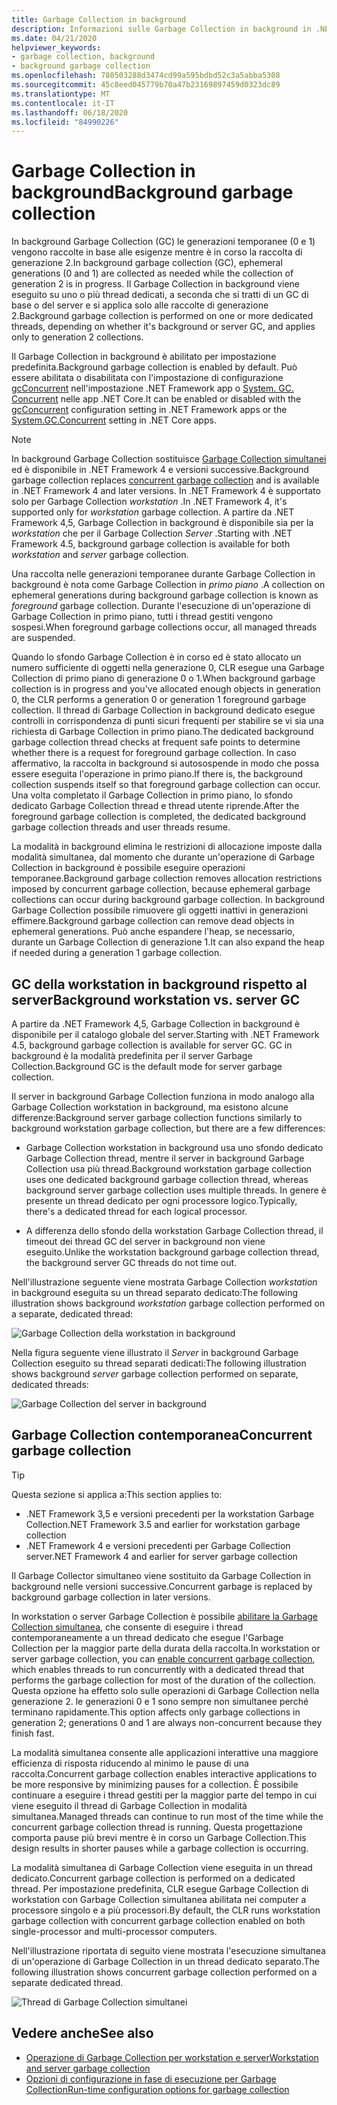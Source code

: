 ```yaml
---
title: Garbage Collection in background
description: Informazioni sulle Garbage Collection in background in .NET e su come si differenziano in workstation e Garbage Collection server.
ms.date: 04/21/2020
helpviewer_keywords:
- garbage collection, background
- background garbage collection
ms.openlocfilehash: 780503288d3474cd99a595bdbd52c3a5abba5308
ms.sourcegitcommit: 45c8eed045779b70a47b23169897459d0323dc89
ms.translationtype: MT
ms.contentlocale: it-IT
ms.lasthandoff: 06/18/2020
ms.locfileid: "84990226"
---
```

# <a name="background-garbage-collection"></a><span data-ttu-id="35e98-103">Garbage Collection in background</span><span class="sxs-lookup"><span data-stu-id="35e98-103">Background garbage collection</span></span>

<span data-ttu-id="35e98-104">In background Garbage Collection (GC) le generazioni temporanee (0 e 1) vengono raccolte in base alle esigenze mentre è in corso la raccolta di generazione 2.</span><span class="sxs-lookup"><span data-stu-id="35e98-104">In background garbage collection (GC), ephemeral generations (0 and 1) are collected as needed while the collection of generation 2 is in progress.</span></span> <span data-ttu-id="35e98-105">Il Garbage Collection in background viene eseguito su uno o più thread dedicati, a seconda che si tratti di un GC di base o del server e si applica solo alle raccolte di generazione 2.</span><span class="sxs-lookup"><span data-stu-id="35e98-105">Background garbage collection is performed on one or more dedicated threads, depending on whether it's background or server GC, and applies only to generation 2 collections.</span></span>

<span data-ttu-id="35e98-106">Il Garbage Collection in background è abilitato per impostazione predefinita.</span><span class="sxs-lookup"><span data-stu-id="35e98-106">Background garbage collection is enabled by default.</span></span> <span data-ttu-id="35e98-107">Può essere abilitata o disabilitata con l'impostazione di configurazione [gcConcurrent](../../framework/configure-apps/file-schema/runtime/gcconcurrent-element.md) nell'impostazione .NET Framework app o [System. GC. Concurrent](../../core/run-time-config/garbage-collector.md#systemgcconcurrentcomplus_gcconcurrent) nelle app .NET Core.</span><span class="sxs-lookup"><span data-stu-id="35e98-107">It can be enabled or disabled with the [gcConcurrent](../../framework/configure-apps/file-schema/runtime/gcconcurrent-element.md) configuration setting in .NET Framework apps or the [System.GC.Concurrent](../../core/run-time-config/garbage-collector.md#systemgcconcurrentcomplus_gcconcurrent) setting in .NET Core apps.</span></span>

> [!NOTE]
> <span data-ttu-id="35e98-108">In background Garbage Collection sostituisce [Garbage Collection simultanei](#concurrent-garbage-collection) ed è disponibile in .NET Framework 4 e versioni successive.</span><span class="sxs-lookup"><span data-stu-id="35e98-108">Background garbage collection replaces [concurrent garbage collection](#concurrent-garbage-collection) and is available in .NET Framework 4 and later versions.</span></span> <span data-ttu-id="35e98-109">In .NET Framework 4 è supportato solo per Garbage Collection *workstation* .</span><span class="sxs-lookup"><span data-stu-id="35e98-109">In .NET Framework 4, it's supported only for *workstation* garbage collection.</span></span> <span data-ttu-id="35e98-110">A partire da .NET Framework 4,5, Garbage Collection in background è disponibile sia per la *workstation* che per il Garbage Collection *Server* .</span><span class="sxs-lookup"><span data-stu-id="35e98-110">Starting with .NET Framework 4.5, background garbage collection is available for both *workstation* and *server* garbage collection.</span></span>

<span data-ttu-id="35e98-111">Una raccolta nelle generazioni temporanee durante Garbage Collection in background è nota come Garbage Collection in *primo piano* .</span><span class="sxs-lookup"><span data-stu-id="35e98-111">A collection on ephemeral generations during background garbage collection is known as *foreground* garbage collection.</span></span> <span data-ttu-id="35e98-112">Durante l'esecuzione di un'operazione di Garbage Collection in primo piano, tutti i thread gestiti vengono sospesi.</span><span class="sxs-lookup"><span data-stu-id="35e98-112">When foreground garbage collections occur, all managed threads are suspended.</span></span>

<span data-ttu-id="35e98-113">Quando lo sfondo Garbage Collection è in corso ed è stato allocato un numero sufficiente di oggetti nella generazione 0, CLR esegue una Garbage Collection di primo piano di generazione 0 o 1.</span><span class="sxs-lookup"><span data-stu-id="35e98-113">When background garbage collection is in progress and you've allocated enough objects in generation 0, the CLR performs a generation 0 or generation 1 foreground garbage collection.</span></span> <span data-ttu-id="35e98-114">Il thread di Garbage Collection in background dedicato esegue controlli in corrispondenza di punti sicuri frequenti per stabilire se vi sia una richiesta di Garbage Collection in primo piano.</span><span class="sxs-lookup"><span data-stu-id="35e98-114">The dedicated background garbage collection thread checks at frequent safe points to determine whether there is a request for foreground garbage collection.</span></span> <span data-ttu-id="35e98-115">In caso affermativo, la raccolta in background si autosospende in modo che possa essere eseguita l'operazione in primo piano.</span><span class="sxs-lookup"><span data-stu-id="35e98-115">If there is, the background collection suspends itself so that foreground garbage collection can occur.</span></span> <span data-ttu-id="35e98-116">Una volta completato il Garbage Collection in primo piano, lo sfondo dedicato Garbage Collection thread e thread utente riprende.</span><span class="sxs-lookup"><span data-stu-id="35e98-116">After the foreground garbage collection is completed, the dedicated background garbage collection threads and user threads resume.</span></span>

<span data-ttu-id="35e98-117">La modalità in background elimina le restrizioni di allocazione imposte dalla modalità simultanea, dal momento che durante un'operazione di Garbage Collection in background è possibile eseguire operazioni temporanee.</span><span class="sxs-lookup"><span data-stu-id="35e98-117">Background garbage collection removes allocation restrictions imposed by concurrent garbage collection, because ephemeral garbage collections can occur during background garbage collection.</span></span> <span data-ttu-id="35e98-118">In background Garbage Collection possibile rimuovere gli oggetti inattivi in generazioni effimere.</span><span class="sxs-lookup"><span data-stu-id="35e98-118">Background garbage collection can remove dead objects in ephemeral generations.</span></span> <span data-ttu-id="35e98-119">Può anche espandere l'heap, se necessario, durante un Garbage Collection di generazione 1.</span><span class="sxs-lookup"><span data-stu-id="35e98-119">It can also expand the heap if needed during a generation 1 garbage collection.</span></span>

## <a name="background-workstation-vs-server-gc"></a><span data-ttu-id="35e98-120">GC della workstation in background rispetto al server</span><span class="sxs-lookup"><span data-stu-id="35e98-120">Background workstation vs. server GC</span></span>

<span data-ttu-id="35e98-121">A partire da .NET Framework 4,5, Garbage Collection in background è disponibile per il catalogo globale del server.</span><span class="sxs-lookup"><span data-stu-id="35e98-121">Starting with .NET Framework 4.5, background garbage collection is available for server GC.</span></span> <span data-ttu-id="35e98-122">GC in background è la modalità predefinita per il server Garbage Collection.</span><span class="sxs-lookup"><span data-stu-id="35e98-122">Background GC is the default mode for server garbage collection.</span></span>

<span data-ttu-id="35e98-123">Il server in background Garbage Collection funziona in modo analogo alla Garbage Collection workstation in background, ma esistono alcune differenze:</span><span class="sxs-lookup"><span data-stu-id="35e98-123">Background server garbage collection functions similarly to background workstation garbage collection, but there are a few differences:</span></span>

- <span data-ttu-id="35e98-124">Garbage Collection workstation in background usa uno sfondo dedicato Garbage Collection thread, mentre il server in background Garbage Collection usa più thread.</span><span class="sxs-lookup"><span data-stu-id="35e98-124">Background workstation garbage collection uses one dedicated background garbage collection thread, whereas background server garbage collection uses multiple threads.</span></span> <span data-ttu-id="35e98-125">In genere è presente un thread dedicato per ogni processore logico.</span><span class="sxs-lookup"><span data-stu-id="35e98-125">Typically, there's a dedicated thread for each logical processor.</span></span>

- <span data-ttu-id="35e98-126">A differenza dello sfondo della workstation Garbage Collection thread, il timeout dei thread GC del server in background non viene eseguito.</span><span class="sxs-lookup"><span data-stu-id="35e98-126">Unlike the workstation background garbage collection thread, the background server GC threads do not time out.</span></span>

<span data-ttu-id="35e98-127">Nell'illustrazione seguente viene mostrata Garbage Collection *workstation* in background eseguita su un thread separato dedicato:</span><span class="sxs-lookup"><span data-stu-id="35e98-127">The following illustration shows background *workstation* garbage collection performed on a separate, dedicated thread:</span></span>

![Garbage Collection della workstation in background](media/fundamentals/background-workstation-garbage-collection.png)

<span data-ttu-id="35e98-129">Nella figura seguente viene illustrato il *Server* in background Garbage Collection eseguito su thread separati dedicati:</span><span class="sxs-lookup"><span data-stu-id="35e98-129">The following illustration shows background *server* garbage collection performed on separate, dedicated threads:</span></span>

![Garbage Collection del server in background](media/fundamentals/background-server-garbage-collection.png)

## <a name="concurrent-garbage-collection"></a><span data-ttu-id="35e98-131">Garbage Collection contemporanea</span><span class="sxs-lookup"><span data-stu-id="35e98-131">Concurrent garbage collection</span></span>

> [!TIP]
> <span data-ttu-id="35e98-132">Questa sezione si applica a:</span><span class="sxs-lookup"><span data-stu-id="35e98-132">This section applies to:</span></span>
>
> - <span data-ttu-id="35e98-133">.NET Framework 3,5 e versioni precedenti per la workstation Garbage Collection</span><span class="sxs-lookup"><span data-stu-id="35e98-133">.NET Framework 3.5 and earlier for workstation garbage collection</span></span>
> - <span data-ttu-id="35e98-134">.NET Framework 4 e versioni precedenti per Garbage Collection server</span><span class="sxs-lookup"><span data-stu-id="35e98-134">.NET Framework 4 and earlier for server garbage collection</span></span>
>
> <span data-ttu-id="35e98-135">Il Garbage Collector simultaneo viene sostituito da Garbage Collection in background nelle versioni successive.</span><span class="sxs-lookup"><span data-stu-id="35e98-135">Concurrent garbage is replaced by background garbage collection in later versions.</span></span>

<span data-ttu-id="35e98-136">In workstation o server Garbage Collection è possibile [abilitare la Garbage Collection simultanea](../../framework/configure-apps/file-schema/runtime/gcconcurrent-element.md), che consente di eseguire i thread contemporaneamente a un thread dedicato che esegue l'Garbage Collection per la maggior parte della durata della raccolta.</span><span class="sxs-lookup"><span data-stu-id="35e98-136">In workstation or server garbage collection, you can [enable concurrent garbage collection](../../framework/configure-apps/file-schema/runtime/gcconcurrent-element.md), which enables threads to run concurrently with a dedicated thread that performs the garbage collection for most of the duration of the collection.</span></span> <span data-ttu-id="35e98-137">Questa opzione ha effetto solo sulle operazioni di Garbage Collection nella generazione 2. le generazioni 0 e 1 sono sempre non simultanee perché terminano rapidamente.</span><span class="sxs-lookup"><span data-stu-id="35e98-137">This option affects only garbage collections in generation 2; generations 0 and 1 are always non-concurrent because they finish fast.</span></span>

<span data-ttu-id="35e98-138">La modalità simultanea consente alle applicazioni interattive una maggiore efficienza di risposta riducendo al minimo le pause di una raccolta.</span><span class="sxs-lookup"><span data-stu-id="35e98-138">Concurrent garbage collection enables interactive applications to be more responsive by minimizing pauses for a collection.</span></span> <span data-ttu-id="35e98-139">È possibile continuare a eseguire i thread gestiti per la maggior parte del tempo in cui viene eseguito il thread di Garbage Collection in modalità simultanea.</span><span class="sxs-lookup"><span data-stu-id="35e98-139">Managed threads can continue to run most of the time while the concurrent garbage collection thread is running.</span></span> <span data-ttu-id="35e98-140">Questa progettazione comporta pause più brevi mentre è in corso un Garbage Collection.</span><span class="sxs-lookup"><span data-stu-id="35e98-140">This design results in shorter pauses while a garbage collection is occurring.</span></span>

<span data-ttu-id="35e98-141">La modalità simultanea di Garbage Collection viene eseguita in un thread dedicato.</span><span class="sxs-lookup"><span data-stu-id="35e98-141">Concurrent garbage collection is performed on a dedicated thread.</span></span> <span data-ttu-id="35e98-142">Per impostazione predefinita, CLR esegue Garbage Collection di workstation con Garbage Collection simultanea abilitata nei computer a processore singolo e a più processori.</span><span class="sxs-lookup"><span data-stu-id="35e98-142">By default, the CLR runs workstation garbage collection with concurrent garbage collection enabled on both single-processor and multi-processor computers.</span></span>

<span data-ttu-id="35e98-143">Nell'illustrazione riportata di seguito viene mostrata l'esecuzione simultanea di un'operazione di Garbage Collection in un thread dedicato separato.</span><span class="sxs-lookup"><span data-stu-id="35e98-143">The following illustration shows concurrent garbage collection performed on a separate dedicated thread.</span></span>

![Thread di Garbage Collection simultanei](media/gc-concurrent.png)

## <a name="see-also"></a><span data-ttu-id="35e98-145">Vedere anche</span><span class="sxs-lookup"><span data-stu-id="35e98-145">See also</span></span>

- [<span data-ttu-id="35e98-146">Operazione di Garbage Collection per workstation e server</span><span class="sxs-lookup"><span data-stu-id="35e98-146">Workstation and server garbage collection</span></span>](workstation-server-gc.md)
- [<span data-ttu-id="35e98-147">Opzioni di configurazione in fase di esecuzione per Garbage Collection</span><span class="sxs-lookup"><span data-stu-id="35e98-147">Run-time configuration options for garbage collection</span></span>](../../core/run-time-config/garbage-collector.md)
